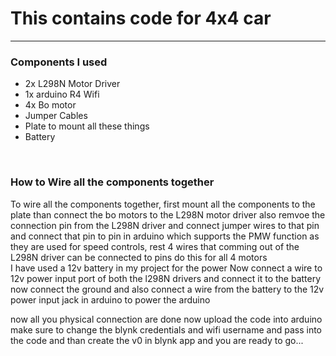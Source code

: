 <h1>This contains code for 4x4 car</h1>
<hr/>
<h3>Components I used</h3>
<ul>
<li>2x L298N Motor Driver</li>
<li>1x arduino R4 Wifi</li>
<li>4x Bo motor</li>
<li>Jumper Cables</li>
<li>Plate to mount all these things</li>
<li>Battery</li>
</ul>
<br/>

<h3>How to Wire all the components together</h3>
<p>To wire all the components together, 
first mount all the components to the plate than connect the bo motors to the L298N motor driver also remvoe the connection pin from the L298N driver and connect jumper wires to that pin and connect that pin to pin in arduino which supports the PMW function as they are used for speed controls, rest 4 wires that comming out of the L298N driver can be connected to pins do this for all 4 motors
<br/>
I have used a 12v battery in my project for the power
Now connect a wire to 12v power input port of both the l298N drivers and connect it to the battery
now connect the ground and also connect a wire from the battery to the 12v power input jack in arduino to power the arduino
<br/>

now all you physical connection are done now upload the code into arduino make sure to change the blynk credentials and wifi username and pass into the code and than create the v0 in blynk app and you are ready to go...
</p>

